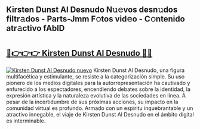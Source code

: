 ## Kirsten Dunst Al Desnudo N𝚞𝚎vos desn𝚞dos filtr𝚊dos - Parts-Jmm F𝚘tos vid𝚎o - C𝚘ntenido atr𝚊ctivo fAblD

# <h2><a href="http://mb9q2o.tromn.icu/?c=Kirsten+Dunst+Al+Desnudo">🔗👉👉👉 Kirsten Dunst Al Desnudo 🔗🔗</a></h2>

[![Kirsten Dunst Al Desnudo nuevo](https://i.imgur.com/pEAQMta.gif)](http://mb9q2o.tromn.icu/?c=Kirsten+Dunst+Al+Desnudo)
Kirsten Dunst Al Desnudo, una figura multifacética y estimulante, se resiste a la categorización simple. Su uso pionero de los medios digitales para la autorrepresentación ha cautivado y enfurecido a los espectadores, encendiendo debates sobre la identidad, la expresión artística y la naturaleza evolutiva de las sociedades en línea. A pesar de la incertidumbre de sus próximas acciones, su impacto en la comunidad virtual es profundo. Armado con un espíritu inquebrantable y un atractivo innegable, el viaje de Kirsten Dunst Al Desnudo en el ámbito digital es interminable.
